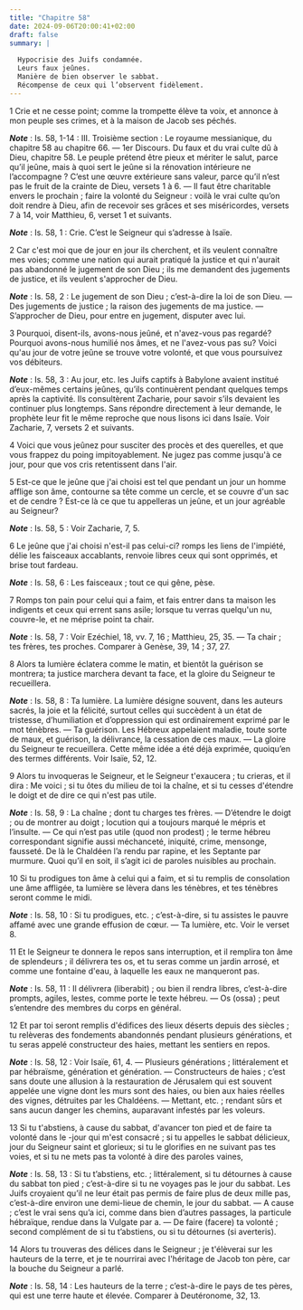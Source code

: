 ```yaml
---
title: "Chapitre 58"
date: 2024-09-06T20:00:41+02:00
draft: false
summary: |
  
  Hypocrisie des Juifs condamnée.
  Leurs faux jeûnes.
  Manière de bien observer le sabbat.
  Récompense de ceux qui l’observent fidèlement.
---
```



1 Crie et ne cesse point; comme la trompette élève ta voix, et annonce à mon peuple ses crimes, et à la maison de Jacob ses péchés.

***Note*** :  Is. 58, 1-14 : III. Troisième section : Le royaume messianique, du chapitre 58 au chapitre 66. ― 1er Discours. Du faux et du vrai culte dû à Dieu, chapitre 58. Le peuple prétend être pieux et mériter le salut, parce qu’il jeûne, mais à quoi sert le jeûne si la rénovation intérieure ne l’accompagne ? C’est une œuvre extérieure sans valeur, parce qu’il n’est pas le fruit de la crainte de Dieu, versets 1 à 6. ― Il faut être charitable envers le prochain ; faire la volonté du Seigneur : voilà le vrai culte qu’on doit rendre à Dieu, afin de recevoir ses grâces et ses miséricordes, versets 7 à 14, voir Matthieu, 6, verset 1 et suivants.

***Note*** :  Is. 58, 1 : Crie. C’est le Seigneur qui s’adresse à Isaïe.


2 Car c'est moi que de jour en jour ils cherchent, et ils veulent connaître mes voies; comme une nation qui aurait pratiqué la justice et qui n'aurait pas abandonné le jugement de son Dieu ; ils me demandent des jugements de justice, et ils veulent s'approcher de Dieu.

***Note*** :  Is. 58, 2 : Le jugement de son Dieu ; c’est-à-dire la loi de son Dieu. ― Des jugements de justice ; la raison des jugements de ma justice. ― S’approcher de Dieu, pour entre en jugement, disputer avec lui.


3 Pourquoi, disent-ils, avons-nous jeûné, et n'avez-vous pas regardé? Pourquoi avons-nous humilié nos âmes, et ne l'avez-vous pas su? Voici qu'au jour de votre jeûne se trouve votre volonté, et que vous poursuivez vos débiteurs.

***Note*** :  Is. 58, 3 : Au jour, etc. les Juifs captifs à Babylone avaient institué d’eux-mêmes certains jeûnes, qu’ils continuèrent pendant quelques temps après la captivité. Ils consultèrent Zacharie, pour savoir s’ils devaient les continuer plus longtemps. Sans répondre directement à leur demande, le prophète leur fit le même reproche que nous lisons ici dans Isaïe. Voir Zacharie, 7, versets 2 et suivants.


4 Voici que vous jeûnez pour susciter des procès et des querelles, et que vous frappez du poing impitoyablement. Ne jugez pas comme jusqu'à ce jour, pour que vos cris retentissent dans l'air.


5 Est-ce que le jeûne que j'ai choisi est tel que pendant un jour un homme afflige son âme, contourne sa tête comme un cercle, et se couvre d'un sac et de cendre ? Est-ce là ce que tu appelleras un jeûne, et un jour agréable au Seigneur?

***Note*** :  Is. 58, 5 : Voir Zacharie, 7, 5.


6 Le jeûne que j'ai choisi n'est-il pas celui-ci? romps les liens de l'impiété, délie les faisceaux accablants, renvoie libres ceux qui sont opprimés, et brise tout fardeau.

***Note*** :  Is. 58, 6 : Les faisceaux ; tout ce qui gêne, pèse.


7 Romps ton pain pour celui qui a faim, et fais entrer dans ta maison les indigents et ceux qui errent sans asile; lorsque tu verras quelqu'un nu, couvre-le, et ne méprise point ta chair.

***Note*** :  Is. 58, 7 : Voir Ezéchiel, 18, vv. 7, 16 ; Matthieu, 25, 35. ― Ta chair ; tes frères, tes proches. Comparer à Genèse, 39, 14 ; 37, 27.


8 Alors ta lumière éclatera comme le matin, et bientôt la guérison se montrera; ta justice marchera devant ta face, et la gloire du Seigneur te recueillera.

***Note*** :  Is. 58, 8 : Ta lumière. La lumière désigne souvent, dans les auteurs sacrés, la joie et la félicité, surtout celles qui succèdent à un état de tristesse, d’humiliation et d’oppression qui est ordinairement exprimé par le mot ténèbres. ― Ta guérison. Les Hébreux appelaient maladie, toute sorte de maux, et guérison, la délivrance, la cessation de ces maux. ― La gloire du Seigneur te recueillera. Cette même idée a été déjà exprimée, quoiqu’en des termes différents. Voir Isaïe, 52, 12.

9 Alors tu invoqueras le Seigneur, et le Seigneur t'exaucera ; tu crieras, et il dira : Me voici ; si tu ôtes du milieu de toi la chaîne, et si tu cesses d'étendre le doigt et de dire ce qui n'est pas utile.

***Note*** :  Is. 58, 9 : La chaîne ; dont tu charges tes frères. ― D’étendre le doigt ; ou de montrer au doigt ; locution qui a toujours marqué le mépris et l’insulte. ― Ce qui n’est pas utile (quod non prodest) ; le terme hébreu correspondant signifie aussi méchanceté, iniquité, crime, mensonge, fausseté. De là le Chaldéen l’a rendu par rapine, et les Septante par murmure. Quoi qu’il en soit, il s’agit ici de paroles nuisibles au prochain.


10 Si tu prodigues ton âme à celui qui a faim, et si tu remplis de consolation une âme affligée, ta lumière se lèvera dans les ténèbres, et tes ténèbres seront comme le midi.

***Note*** :  Is. 58, 10 : Si tu prodigues, etc. ; c’est-à-dire, si tu assistes le pauvre affamé avec une grande effusion de cœur. ― Ta lumière, etc. Voir le verset 8.

11 Et le Seigneur te donnera le repos sans interruption, et il remplira ton âme de splendeurs ; il délivrera tes os, et tu seras comme un jardin arrosé, et comme une fontaine d'eau, à laquelle les eaux ne manqueront pas.

***Note*** :  Is. 58, 11 : Il délivrera (liberabit) ; ou bien il rendra libres, c’est-à-dire prompts, agiles, lestes, comme porte le texte hébreu. ― Os (ossa) ; peut s’entendre des membres du corps en général.


12 Et par toi seront remplis d'édifices des lieux déserts depuis des siècles ; tu relèveras des fondements abandonnés pendant plusieurs générations, et tu seras appelé constructeur des haies, mettant les sentiers en repos.

***Note*** :  Is. 58, 12 : Voir Isaïe, 61, 4. ― Plusieurs générations ; littéralement et par hébraïsme, génération et génération. ― Constructeurs de haies ; c’est sans doute une allusion à la restauration de Jérusalem qui est souvent appelée une vigne dont les murs sont des haies, ou bien aux haies réelles des vignes, détruites par les Chaldéens. ― Mettant, etc. ; rendant sûrs et sans aucun danger les chemins, auparavant infestés par les voleurs.


13 Si tu t'abstiens, à cause du sabbat, d'avancer ton pied et de faire ta volonté dans le -jour qui m'est consacré ; si tu appelles le sabbat délicieux, jour du Seigneur saint et glorieux; si tu le glorifies en ne suivant pas tes voies, et si tu ne mets pas ta volonté à dire des paroles vaines,

***Note*** :  Is. 58, 13 : Si tu t’abstiens, etc. ; littéralement, si tu détournes à cause du sabbat ton pied ; c’est-à-dire si tu ne voyages pas le jour du sabbat. Les Juifs croyaient qu’il ne leur était pas permis de faire plus de deux mille pas, c’est-à-dire environ une demi-lieue de chemin, le jour du sabbat. ― A cause ; c’est le vrai sens qu’a ici, comme dans bien d’autres passages, la particule hébraïque, rendue dans la Vulgate par a. ― De faire (facere) ta volonté ; second complément de si tu t’abstiens, ou si tu détournes (si averteris).


14 Alors tu trouveras des délices dans le Seigneur ; je t'élèverai sur les hauteurs de la terre, et je te nourrirai avec l'héritage de Jacob ton père, car la bouche du Seigneur a parlé.

***Note*** :  Is. 58, 14 : Les hauteurs de la terre ; c’est-à-dire le pays de tes pères, qui est une terre haute et élevée. Comparer à Deutéronome, 32, 13.

